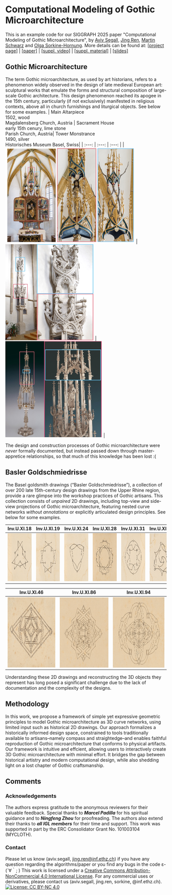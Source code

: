 # Computational Modeling of Gothic Microarchitecture
This is an example code for our SIGGRAPH 2025 paper "Computational Modeling of Gothic Microarchitecture", by [Aviv Segall](https://igl.ethz.ch/people/), [Jing Ren](https://ren-jing.com/), [Martin Schwarz](https://kunstgeschichte.philhist.unibas.ch/de/personen/martin-schwarz/) and [Olga Sorkine-Hornung](https://igl.ethz.ch/people/sorkine). More details can be found at: [[project page]](https://igl.ethz.ch/projects/goldschmiedrisse/) | [[paper]]() | [[suppl. video]]() |  [[suppl. material]]() | [[slides]]() 


## Gothic Microarchitecture
The term Gothic microarchitecture, as used by art historians, refers to a phenomenon widely observed in the design of late medieval European art: sculptural works that emulate the forms and structural composition of large-scale Gothic architecture.
This design phenomenon reached its apogee in the 15th century, particularly (if not exclusively) manifested in religious contexts, above all in church furnishings and liturgical objects. See below for some examples.
| Main Altarpiece <br> 1502, wood <br> Magdalensberg Church, Austria | Sacrament House <br> early 15th cenury, lime stone <br> Parish Church, Austria| Tower Monstrance <br> 1490, silver <br> Historisches Museum Basel, Swiss|
| :---: | :---: | :---: |
| <img src="./fig/eg1.jpg" height="300" /> |  <img src="./fig/eg2.jpg"   height="300" />  |  <img src="./fig/eg3.jpg"  height="300"  />   |

The design and construction processes of Gothic microarchitecture were *never* formally documented, but instead passed down through master-appretice relationships, so that much of this knowledge has been lost :(

## Basler Goldschmiedrisse 
The Basel goldsmith drawings (“Basler Goldschmiedrisse”), a collection of over 200 late 15th-century design drawings from the Upper Rhine region, provide a rare glimpse into the workshop practices of Gothic artisans. This collection consists of *unpaired* 2D drawings, including top-view and side-view projections of Gothic microarchitecture, featuring nested curve networks *without annotations* or explicitly articulated design principles. See below for some examples. 

| Inv.U.XI.18 | Inv.U.XI.19 | Inv.U.XI.24 |Inv.U.XI.28| Inv.U.XI.31 | Inv.U.XI.35|
|----------|----------|----------|----------|----------|----------|
| <img src="./fig/uxi18.jpg" height="150" /> | <img src="./fig/uxi19.jpg" height="150" /> | <img src="./fig/uxi24.jpg" height="150" /> | <img src="./fig/uxi28.jpg" height="150" /> | <img src="./fig/uxi31.jpg" height="150" /> | <img src="./fig/uxi35.jpg" height="150" /> | 

| Inv.U.XI.46      | Inv.U.XI.86   |  Inv.U.XI.94   |
| :---: | :---: | :---: |
| <img src="./fig/uxi46.jpg" height="220" /> | <img src="./fig/uxi86.jpg" height="220" /> |<img src="./fig/uxi94.jpg" height="220" /> |

Understanding these 2D drawings and reconstructing the 3D objects they represent has long posed a significant challenge due to the lack of documentation and the complexity of the designs. 

## Methodology
In this work, we propose a framework of simple yet expressive geometric principles to model Gothic microarchitecture as 3D curve networks, using limited input such as historical 2D drawings. Our approach formalizes a historically informed design space, constrained to tools traditionally available to artisans–namely compass and straightedge–and enables faithful reproduction of Gothic microarchitecture that conforms to physical artifacts. Our framework is intuitive and effcient, allowing users to interactively create 3D Gothic microarchitecture with minimal effort. It bridges the gap between historical artistry and modern computational design, while also shedding light on a lost chapter of Gothic craftsmanship.




## Comments
### Acknowledgements
The authors express gratitude to the anonymous reviewers for their valuable feedback. 
Special thanks to ***Marcel Padilla*** for his spiritual guidance and to ***Ningfeng Zhou*** for proofreading.
The authors also extend their thanks to ***all IGL members*** for their time and support. 
This work was supported in part by the ERC Consolidator Grant No. 101003104 (MYCLOTH).

### Contact
Please let us know (aviv.segall, jing.ren@inf.ethz.ch) if you have any question regarding the algorithms/paper or you find any bugs in the code ε-(´∀｀; )
This work is licensed under a [Creative Commons Attribution-NonCommercial 4.0 International License](http://creativecommons.org/licenses/by-nc/4.0/). For any commercial uses or derivatives, please contact us (aviv.segall, jing.ren, sorkine, @inf.ethz.ch). [![License: CC BY-NC 4.0](https://img.shields.io/badge/License-CC%20BY--NC%204.0-lightgrey.svg)](https://creativecommons.org/licenses/by-nc/4.0/)

